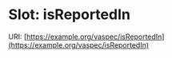 # Slot: isReportedIn

URI: [https://example.org/vaspec/isReportedIn](https://example.org/vaspec/isReportedIn)